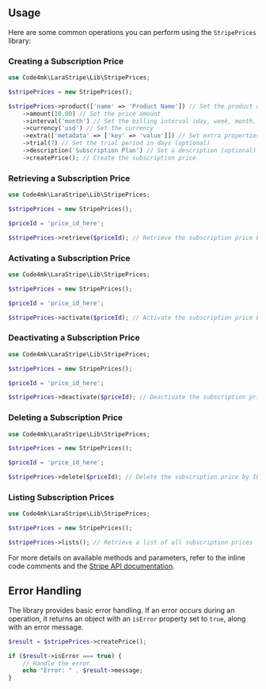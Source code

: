 ## Usage

Here are some common operations you can perform using the `StripePrices` library:

### Creating a Subscription Price

```php
use Code4mk\LaraStripe\Lib\StripePrices;

$stripePrices = new StripePrices();

$stripePrices->product(['name' => 'Product Name']) // Set the product details
    ->amount(10.00) // Set the price amount
    ->interval('month') // Set the billing interval (day, week, month, year)
    ->currency('usd') // Set the currency
    ->extra(['metadata' => ['key' => 'value']]) // Set extra properties
    ->trial(7) // Set the trial period in days (optional)
    ->description('Subscription Plan') // Set a description (optional)
    ->createPrice(); // Create the subscription price
```

### Retrieving a Subscription Price

```php
use Code4mk\LaraStripe\Lib\StripePrices;

$stripePrices = new StripePrices();

$priceId = 'price_id_here';

$stripePrices->retrieve($priceId); // Retrieve the subscription price by ID
```

### Activating a Subscription Price

```php
use Code4mk\LaraStripe\Lib\StripePrices;

$stripePrices = new StripePrices();

$priceId = 'price_id_here';

$stripePrices->activate($priceId); // Activate the subscription price by ID
```

### Deactivating a Subscription Price

```php
use Code4mk\LaraStripe\Lib\StripePrices;

$stripePrices = new StripePrices();

$priceId = 'price_id_here';

$stripePrices->deactivate($priceId); // Deactivate the subscription price by ID
```

### Deleting a Subscription Price

```php
use Code4mk\LaraStripe\Lib\StripePrices;

$stripePrices = new StripePrices();

$priceId = 'price_id_here';

$stripePrices->delete($priceId); // Delete the subscription price by ID
```

### Listing Subscription Prices

```php
use Code4mk\LaraStripe\Lib\StripePrices;

$stripePrices = new StripePrices();

$stripePrices->lists(); // Retrieve a list of all subscription prices
```

For more details on available methods and parameters, refer to the inline code comments and the [Stripe API documentation](https://stripe.com/docs/api/prices).

## Error Handling

The library provides basic error handling. If an error occurs during an operation, it returns an object with an `isError` property set to `true`, along with an error message.

```php
$result = $stripePrices->createPrice();

if ($result->isError === true) {
    // Handle the error
    echo "Error: " . $result->message;
}
```